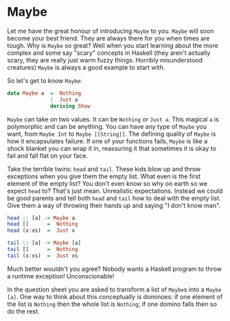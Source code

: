 # Maybe

Let me have the great honour of introducing `Maybe` to you. `Maybe` will soon become your best friend. They are always there for you when times are tough. Why is `Maybe` so great? Well when you start learning about the more complex and some say "scary" concepts in Haskell (they aren't actually scary, they are really just warm fuzzy things. Horribly misunderstood creatures) `Maybe` is always a good example to
start with.

So let's get to know `Maybe`:

```haskell
data Maybe a  =  Nothing
              |  Just a
              deriving Show
```

`Maybe` can take on two values. It can be `Nothing` or `Just a`. This magical `a` is polymorphic and can be anything. You can have any type of `Maybe` you want, from `Maybe Int` to `Maybe [[String]]`. The defining quality of `Maybe` is how it encapsulates failure. If one of your functions fails, `Maybe` is like a shock blanket you can wrap it in, reassuring it that sometimes it is okay to fail and fall flat on your face.

Take the terrible twins: `head` and `tail`. These kids blow up and throw exceptions when you give them the empty list. What even is the first element of the empty list? You don't even know so why on earth so we expect `head` to? That's just mean. Unrealistic expectations. Instead we could be good parents and tell both `head` and `tail` how to deal with the empty list. Give them a way of throwing their hands up and saying "I don't know man".

```haskell
head :: [a] -> Maybe a
head []      =  Nothing
head (x:xs)  =  Just x

tail :: [a] -> Maybe [a]
tail []      =  Nothing
tail (x:xs)  =  Just xs
```

Much better wouldn't you agree? Nobody wants a Haskell program to throw a runtime exception! Unconscionable!

In the question sheet you are asked to transform a list of `Maybe`s into a `Maybe [a]`. One way to think about this conceptually is dominoes: if one element of the list is `Nothing` then the whole list is `Nothing`; if one domino falls then so do the rest.
